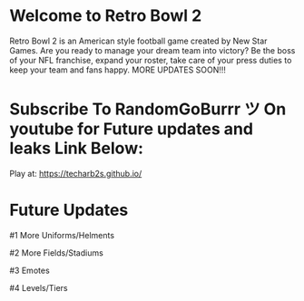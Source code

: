# Welcome to Retro Bowl 2
Retro Bowl 2 is an American style football game created by New Star Games. Are you ready to manage your dream team into victory? Be the boss of your NFL franchise, expand your roster, take care of your press duties to keep your team and fans happy. MORE UPDATES SOON!!!

# Subscribe To **RandomGoBurrr ツ** On youtube for Future updates and leaks Link Below:

Play at: https://techarb2s.github.io/

# Future Updates 
#1 More Uniforms/Helments

#2 More Fields/Stadiums

#3 Emotes

#4 Levels/Tiers


